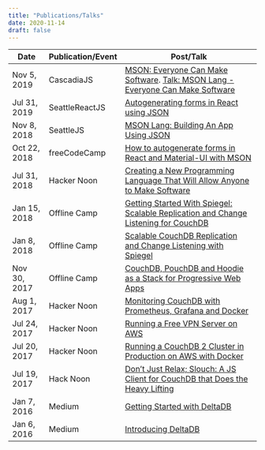 ```yaml
---
title: "Publications/Talks"
date: 2020-11-14
draft: false
---
```


Date | Publication/Event | Post/Talk
---- | ----------- | ----
Nov 5, 2019 | CascadiaJS | [MSON: Everyone Can Make Software](https://docs.google.com/presentation/d/1FQpavXhQSPJ2Y4YUEObBrZFjmfGdasqNV7B3290Vyms). [Talk: MSON Lang - Everyone Can Make Software](https://2019.cascadiajs.com/speakers/geoff-cox)
Jul 31, 2019 | SeattleReactJS | [Autogenerating forms in React using JSON](https://www.youtube.com/watch?v=rh_LgA8zlRI)
Nov 8, 2018 | SeattleJS | [MSON Lang: Building An App Using JSON](https://www.meetup.com/seattlejs/events/dczsvkyxpblb/)
Oct 22, 2018 | freeCodeCamp | [How to autogenerate forms in React and Material-UI with MSON](https://medium.com/free-code-camp/how-to-autogenerate-forms-in-react-and-material-ui-with-mson-5771b1b7e739)
Jul 31, 2018 | Hacker Noon | [Creating a New Programming Language That Will Allow Anyone to Make Software](https://medium.com/hackernoon/creating-a-new-programming-language-that-will-allow-anyone-to-make-software-7a8c73238dc2)
Jan 15, 2018 | Offline Camp | [Getting Started With Spiegel: Scalable Replication and Change Listening for CouchDB](https://medium.com/offline-camp/getting-started-with-spiegel-scalable-replication-and-change-listening-for-couchdb-8d9711ac29f8)
Jan 8, 2018 | Offline Camp | [Scalable CouchDB Replication and Change Listening with Spiegel](https://medium.com/offline-camp/scalable-couchdb-replication-and-change-listening-with-spiegel-878e22901dcd)
Nov 30, 2017 | Offline Camp | [CouchDB, PouchDB and Hoodie as a Stack for Progressive Web Apps](https://medium.com/offline-camp/couchdb-pouchdb-and-hoodie-as-a-stack-for-progressive-web-apps-a6078a985f18)
Aug 1, 2017 | Hacker Noon | [Monitoring CouchDB with Prometheus, Grafana and Docker](https://medium.com/hackernoon/monitoring-couchdb-with-prometheus-grafana-and-docker-4693bc8408f0)
Jul 24, 2017 | Hacker Noon | [Running a Free VPN Server on AWS](https://medium.com/hackernoon/using-a-vpn-server-to-connect-to-your-aws-vpc-for-just-the-cost-of-an-ec2-nano-instance-3c81269c71c2)
Jul 20, 2017 | Hacker Noon | [Running a CouchDB 2 Cluster in Production on AWS with Docker](https://medium.com/hackernoon/running-a-couchdb-2-0-cluster-in-production-on-aws-with-docker-50f745d4bdbc)
Jul 19, 2017 | Hack Noon | [Don’t Just Relax; Slouch: A JS Client for CouchDB that Does the Heavy Lifting](https://medium.com/hackernoon/dont-just-relax-slouch-a-js-client-for-couchdb-that-does-the-heavy-lifting-d8232eba8e2c)
Jan 7, 2016 | Medium | [Getting Started with DeltaDB](https://medium.com/@redgeoff/getting-started-with-deltadb-137359111282)
Jan 6, 2016 | Medium | [Introducing DeltaDB](https://medium.com/@redgeoff/introducing-deltadb-finally-there-is-hope-for-the-write-once-run-everywhere-html5-app-afd5c59baa5b)

